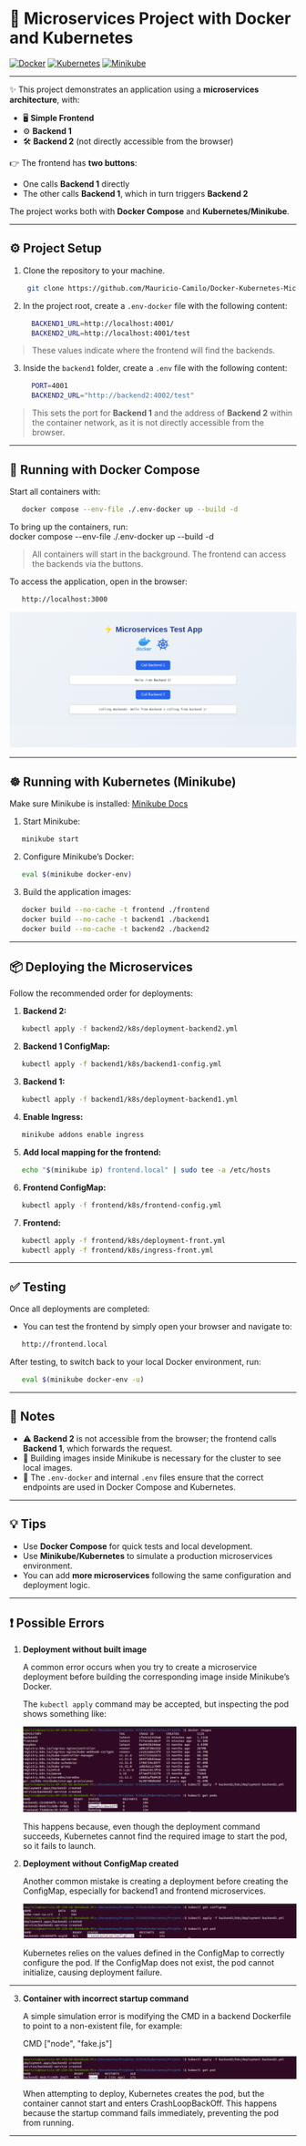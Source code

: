 # 🚀 Microservices Project with Docker and Kubernetes

[![Docker](https://img.shields.io/badge/Docker-2496ED?style=flat&logo=docker&logoColor=white)](https://www.docker.com/) 
[![Kubernetes](https://img.shields.io/badge/Kubernetes-326CE5?style=flat&logo=kubernetes&logoColor=white)](https://kubernetes.io/)
[![Minikube](https://img.shields.io/badge/Minikube-7F52FF?style=flat&logo=minikube&logoColor=white)](https://minikube.sigs.k8s.io/docs/start/)

---

✨ This project demonstrates an application using a **microservices architecture**, with:  
- 🖥️ **Simple Frontend**  
- ⚙️ **Backend 1**  
- 🛠️ **Backend 2** (not directly accessible from the browser)  

👉 The frontend has **two buttons**:  
- One calls **Backend 1** directly  
- The other calls **Backend 1**, which in turn triggers **Backend 2**  

The project works both with **Docker Compose** and **Kubernetes/Minikube**.

---

## ⚙️ Project Setup

1. Clone the repository to your machine.

   ```sh
    git clone https://github.com/Mauricio-Camilo/Docker-Kubernetes-Microservices-Project.git
   ```


2. In the project root, create a `.env-docker` file with the following content:  

    ```sh
      BACKEND1_URL=http://localhost:4001/  
      BACKEND2_URL=http://localhost:4001/test  
    ```
> These values indicate where the frontend will find the backends.

3. Inside the `backend1` folder, create a `.env` file with the following content:  

    ```sh
      PORT=4001  
      BACKEND2_URL="http://backend2:4002/test"  
    ```

> This sets the port for **Backend 1** and the address of **Backend 2** within the container network, as it is not directly accessible from the browser.

---

## 🐳 Running with Docker Compose

Start all containers with:  

```sh
   docker compose --env-file ./.env-docker up --build -d
```

To bring up the containers, run:  
docker compose --env-file ./.env-docker up --build -d  

> All containers will start in the background. The frontend can access the backends via the buttons.

To access the application, open in the browser:

```sh
   http://localhost:3000
```

![Diagram](./images/Application.png)

---

## ☸️ Running with Kubernetes (Minikube)

Make sure Minikube is installed: [Minikube Docs](https://minikube.sigs.k8s.io/docs/start/)

1. Start Minikube:  

```sh
   minikube start
```

2. Configure Minikube’s Docker:  
```sh
   eval $(minikube docker-env)
```

3. Build the application images:  
```sh
   docker build --no-cache -t frontend ./frontend  
   docker build --no-cache -t backend1 ./backend1  
   docker build --no-cache -t backend2 ./backend2
```
---

## 📦 Deploying the Microservices

Follow the recommended order for deployments:

1. **Backend 2:**  
```sh
   kubectl apply -f backend2/k8s/deployment-backend2.yml
```

2. **Backend 1 ConfigMap:**  
```sh
   kubectl apply -f backend1/k8s/backend1-config.yml
```

3. **Backend 1:**  
```sh
   kubectl apply -f backend1/k8s/deployment-backend1.yml
```

4. **Enable Ingress:**  
```sh
   minikube addons enable ingress
```

5. **Add local mapping for the frontend:** 
```sh
   echo "$(minikube ip) frontend.local" | sudo tee -a /etc/hosts
``` 

6. **Frontend ConfigMap:**  
```sh
   kubectl apply -f frontend/k8s/frontend-config.yml
```

7. **Frontend:**  
```sh
   kubectl apply -f frontend/k8s/deployment-front.yml  
   kubectl apply -f frontend/k8s/ingress-front.yml
```

---

## ✅ Testing

Once all deployments are completed:

- You can test the frontend by simply open your browser and navigate to:

```sh
   http://frontend.local  
```

After testing, to switch back to your local Docker environment, run:  

```sh
   eval $(minikube docker-env -u)
```

---

## 📌 Notes

- ⚠️ **Backend 2** is not accessible from the browser; the frontend calls **Backend 1**, which forwards the request.  
- 🔹 Building images inside Minikube is necessary for the cluster to see local images.  
- 🔧 The `.env-docker` and internal `.env` files ensure that the correct endpoints are used in Docker Compose and Kubernetes.

---

## 💡 Tips

- Use **Docker Compose** for quick tests and local development.  
- Use **Minikube/Kubernetes** to simulate a production microservices environment.  
- You can add **more microservices** following the same configuration and deployment logic.

---

## ❗ Possible Errors

1. **Deployment without built image**  

    A common error occurs when you try to create a microservice deployment before building the corresponding image inside Minikube’s Docker.

    The `kubectl apply` command may be accepted, but inspecting the pod shows something like:

    ![Diagram](./images/NoImage_Error.png)

    This happens because, even though the deployment command succeeds, Kubernetes cannot find the required image to start the pod, so it fails to launch.

2. **Deployment without ConfigMap created**  

    Another common mistake is creating a deployment before creating the ConfigMap, especially for backend1 and frontend microservices.

    ![Diagram](./images/NoConfigMap_Error.png)

    Kubernetes relies on the values defined in the ConfigMap to correctly configure the pod. If the ConfigMap does not exist, the pod cannot initialize, causing deployment failure.

---

3. **Container with incorrect startup command**  

    A simple simulation error is modifying the CMD in a backend Dockerfile to point to a non-existent file, for example:

    CMD ["node", "fake.js"]

    ![Diagram](./images/Docker_Error.png)

    When attempting to deploy, Kubernetes creates the pod, but the container cannot start and enters CrashLoopBackOff. This happens because the startup command fails immediately, preventing the pod from running.

---
